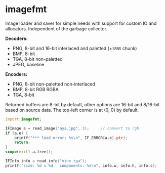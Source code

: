 # imagefmt

Image loader and saver for simple needs with support for custom IO
and allocators.  Independent of the garbage collector.

**Decoders:**
- PNG, 8-bit and 16-bit interlaced and paletted (+`tRNS` chunk)
- BMP, 8-bit
- TGA, 8-bit non-paletted
- JPEG, baseline

**Encoders:**
- PNG, 8-bit non-paletted non-interlaced
- BMP, 8-bit RGB RGBA
- TGA, 8-bit

Returned buffers are 8-bit by default, other options are 16-bit and 8/16-bit
based on source data. The top-left corner is at (0, 0) by default.

```D
import imagefmt;

IFImage a = read_image("aya.jpg", 3);     // convert to rgb
if (a.e) {
    printf("*** load error: %s\n", IF_ERROR[a.e].ptr);
    return;
}
scope(exit) a.free();

IFInfo info = read_info("vine.tga");
printf("size: %d x %d   components: %d\n", info.w, info.h, info.c);
```
